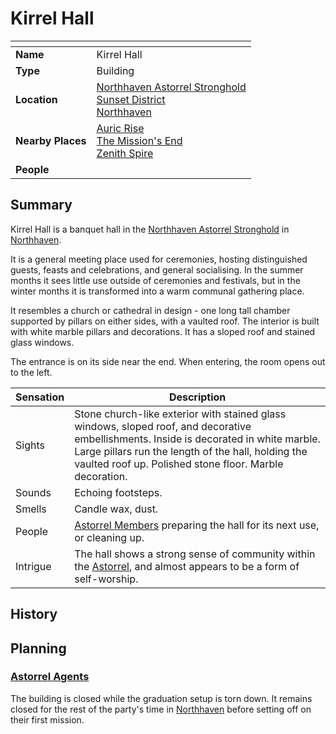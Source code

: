 # Kirrel Hall

| []() | |
| --- | --- |
| **Name** | Kirrel Hall |
| **Type** | Building |
| **Location** | [Northhaven Astorrel Stronghold](../strongholds/northhaven-astorrel-stronghold.md)<br />[Sunset District](../districts/sunset-district.md)<br />[Northhaven](../cities/northhaven.md) |
| **Nearby Places** | [Auric Rise](auric-rise.md)<br />[The Mission's End](inns-taverns/the-missions-end.md)<br />[Zenith Spire](zenith-spire.md) |
| **People** | |

## Summary

Kirrel Hall is a banquet hall in the [Northhaven Astorrel Stronghold](../strongholds/northhaven-astorrel-stronghold.md) in [Northhaven](../cities/northhaven.md).

It is a general meeting place used for ceremonies, hosting distinguished guests, feasts and celebrations, and general socialising. In the summer months it sees little use outside of ceremonies and festivals, but in the winter months it is transformed into a warm communal gathering place.

It resembles a church or cathedral in design - one long tall chamber supported by pillars on either sides, with a vaulted roof. The interior is built with white marble pillars and decorations. It has a sloped roof and stained glass windows.

The entrance is on its side near the end. When entering, the room opens out to the left.

| Sensation | Description |
| ---- | --- |
| Sights | Stone church-like exterior with stained glass windows, sloped roof, and decorative embellishments. Inside is decorated in white marble. Large pillars run the length of the hall, holding the vaulted roof up. Polished stone floor. Marble decoration. |
| Sounds | Echoing footsteps. |
| Smells | Candle wax, dust. |
| People | [Astorrel Members](../../organisations/astorrel/ranks/astorrel-member.md) preparing the hall for its next use, or cleaning up. |
| Intrigue | The hall shows a strong sense of community within the [Astorrel](../../organisations/astorrel/astorrel.md), and almost appears to be a form of self-worship. |

## History

## Planning

### [Astorrel Agents](../../campaigns/astorrel-agents/astorrel-agents.md)

The building is closed while the graduation setup is torn down. It remains closed for the rest of the party's time in [Northhaven](../cities/northhaven.md) before setting off on their first mission.
